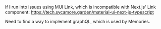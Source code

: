 If I run into issues using MUI Link, which is incompatible with Next.js' Link component:
https://tech.sycamore.garden/material-ui-next-js-typescript

Need to find a way to implement graphQL, which is used by Memories.